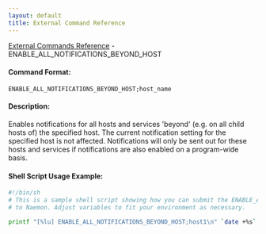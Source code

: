 ```yaml
---
layout: default
title: External Command Reference
---
```


<!--
************************************************
* AUTO GENERATED PAGE - USE ./update SCRIPT
************************************************
-->

<span class="glyphicon glyphicon-arrow-up"></span><a href="index.html"> External Commands Reference</a> - ENABLE_ALL_NOTIFICATIONS_BEYOND_HOST<br>

#### Command Format:

`ENABLE_ALL_NOTIFICATIONS_BEYOND_HOST;host_name`

#### Description:

Enables notifications for all hosts and services 'beyond' (e.g. on all child hosts of) the specified host. The current notification setting for the specified host is not affected. Notifications will only be sent out for these hosts and services if notifications are also enabled on a program-wide basis.

#### Shell Script Usage Example:

```sh
#!/bin/sh
# This is a sample shell script showing how you can submit the ENABLE_ALL_NOTIFICATIONS_BEYOND_HOST command
# to Naemon. Adjust variables to fit your environment as necessary.

printf "[%lu] ENABLE_ALL_NOTIFICATIONS_BEYOND_HOST;host1\n" `date +%s` > /var/lib/naemon/naemon.cmd
```
